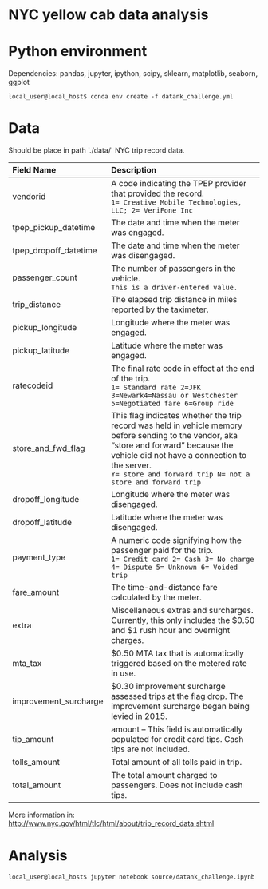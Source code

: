 # NYC yellow cab data analysis

# Python environment
Dependencies: pandas, jupyter, ipython, scipy, sklearn, matplotlib, seaborn, ggplot

```console
local_user@local_host$ conda env create -f datank_challenge.yml
```

# Data
Should be place in path './data/'
NYC trip record data.

| Field Name | Description |
| :---         | :---           |
| vendorid   | A code indicating the TPEP provider that provided the record.<br/> `1= Creative Mobile Technologies, LLC; 2= VeriFone Inc` |
| tpep_pickup_datetime   | The date and time when the meter was engaged. |
| tpep_dropoff_datetime   | The date and time when the meter was disengaged. |
| passenger_count   | The number of passengers in the vehicle.<br/>`This is a driver-entered value.` |
| trip_distance   | The elapsed trip distance in miles reported by the taximeter. |
| pickup_longitude   | Longitude where the meter was engaged. |
| pickup_latitude   | Latitude where the meter was engaged. |
| ratecodeid   | The final rate code in effect at the end of the trip.<br/> `1= Standard rate 2=JFK 3=Newark4=Nassau or Westchester 5=Negotiated fare 6=Group ride`    |
| store_and_fwd_flag   | This flag indicates whether the trip record was held in vehicle memory before sending to the vendor, aka “store and forward” because the vehicle did not have a connection to the server.<br/> `Y= store and forward trip N= not a store and forward trip` |
| dropoff_longitude   | Longitude where the meter was disengaged. |
| dropoff_latitude   | Latitude where the meter was disengaged.      |
| payment_type   | A numeric code signifying how the passenger paid for the trip. <br/> `1= Credit card 2= Cash 3= No charge 4= Dispute 5= Unknown 6= Voided trip` |
| fare_amount   | The time-and-distance fare calculated by the meter. |
| extra   | Miscellaneous extras and surcharges. Currently, this only includes the $0.50 and $1 rush hour and overnight charges. |
| mta_tax   | $0.50 MTA tax that is automatically triggered based on the metered rate in use. |
| improvement_surcharge   | $0.30 improvement surcharge assessed trips at the flag drop. The improvement surcharge began being levied in 2015.      |
| tip_amount   | amount – This field is automatically populated for credit card tips. Cash tips are not included.      |
| tolls_amount   | Total amount of all tolls paid in trip.      |
| total_amount   | The total amount charged to passengers. Does not include cash tips.      |

More information in: http://www.nyc.gov/html/tlc/html/about/trip_record_data.shtml

# Analysis
```console
local_user@local_host$ jupyter notebook source/datank_challenge.ipynb
```